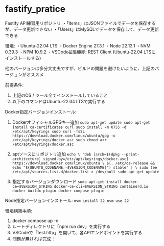 # fastify_pratice
 
Fastify API練習用リポジトリ
・「Items」はJSONファイルでデータを保存するが、データ更新できない
・「Users」はMySQLでデータを保存して、データ更新できる

環境:
・Ubuntu-22.04 LTS
・Docker Engine 27.3.1
・Node 22.13.1
・NVM 0.39.3
・NPM 10.9.2
・VSCode拡張機能: REST Client (Ubuntu-22.04 LTSにインストールする)

他のバージョンは多分大丈夫ですが、ビルドの問題を避けたいように、上記のバージョンがオススメ

前提条件:
1. 上記のOS / ツール全てインストールしていること
2. 以下のコマンドはUbuntu-22.04 LTSで実行する

Docker指定バージョンインストール:
1. DockerオフィシャルGPGキー追加
`
sudo apt-get update
sudo apt-get install ca-certificates curl
sudo install -m 0755 -d /etc/apt/keyrings
sudo curl -fsSL https://download.docker.com/linux/ubuntu/gpg -o /etc/apt/keyrings/docker.asc
sudo chmod a+r /etc/apt/keyrings/docker.asc
`

3. aptソースにリポジトリ追加
`
echo \
  "deb [arch=$(dpkg --print-architecture) signed-by=/etc/apt/keyrings/docker.asc] https://download.docker.com/linux/ubuntu \
  $(. /etc/os-release && echo "${UBUNTU_CODENAME:-$VERSION_CODENAME}") stable" | \
  sudo tee /etc/apt/sources.list.d/docker.list > /dev/null
sudo apt-get update
`

4. 指定するバージョンダウンロード
`
sudo apt-get install docker-ce=$VERSION_STRING docker-ce-cli=$VERSION_STRING containerd.io docker-buildx-plugin docker-compose-plugin
`

Node指定バージョンインストール:
`
nvm install 22
nvm use 22
`

環境構築手順:
1. docker compose up -d
2. ルートディレクトリに「npm run dev」を実行する
3. VSCodeで「test.http」を開いて、各APIエンドポイントを実行する
4. 問題が無ければ完成！

